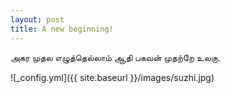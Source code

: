 ```yaml
---
layout: post
title: A new beginning!
---
```


அகர முதல எழுத்தெல்லாம் ஆதி
பகவன் முதற்றே உலகு.


![_config.yml]({{ site.baseurl }}/images/suzhi.jpg)


